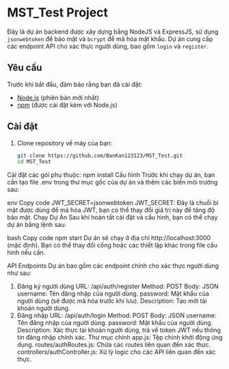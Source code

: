 # MST_Test Project

Đây là dự án backend được xây dựng bằng NodeJS và ExpressJS, sử dụng `jsonwebtoken` để bảo mật và `bcrypt` để mã hóa mật khẩu. Dự án cung cấp các endpoint API cho xác thực người dùng, bao gồm `login` và `register`.

## Yêu cầu

Trước khi bắt đầu, đảm bảo rằng bạn đã cài đặt:

- [Node.js](https://nodejs.org/) (phiên bản mới nhất)
- [npm](https://www.npmjs.com/) (được cài đặt kèm với Node.js)

## Cài đặt

1. Clone repository về máy của bạn:

   ```bash
   git clone https://github.com/BanKan123123/MST_Test.git
   cd MST_Test
   
Cài đặt các gói phụ thuộc:
npm install
Cấu hình
Trước khi chạy dự án, bạn cần tạo file .env trong thư mục gốc của dự án và thêm các biến môi trường sau:

env
Copy code
JWT_SECRET=jsonwebtoken
JWT_SECRET: Đây là chuỗi bí mật được dùng để mã hóa JWT, bạn có thể thay đổi giá trị này để tăng độ bảo mật.
Chạy Dự Án
Sau khi hoàn tất cài đặt và cấu hình, bạn có thể chạy dự án bằng lệnh sau:

bash
Copy code
npm start
Dự án sẽ chạy ở địa chỉ http://localhost:3000 (mặc định). Bạn có thể thay đổi cổng hoặc các thiết lập khác trong file cấu hình nếu cần.

API Endpoints
Dự án bao gồm các endpoint chính cho xác thực người dùng như sau:

1. Đăng ký người dùng
URL: /api/auth/register
Method: POST
Body: JSON
username: Tên đăng nhập của người dùng.
password: Mật khẩu của người dùng (sẽ được mã hóa trước khi lưu).
Description: Tạo mới tài khoản người dùng.
2. Đăng nhập
URL: /api/auth/login
Method: POST
Body: JSON
username: Tên đăng nhập của người dùng.
password: Mật khẩu của người dùng.
Description: Xác thực tài khoản người dùng, trả về token JWT nếu thông tin đăng nhập chính xác.
Thư mục chính
app.js: Tệp chính khởi động ứng dụng.
routes/authRoutes.js: Chứa các routes liên quan đến xác thực.
controllers/authController.js: Xử lý logic cho các API liên quan đến xác thực.
